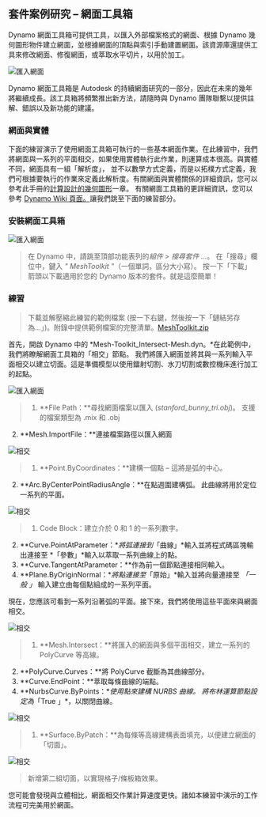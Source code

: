 

## 套件案例研究 – 網面工具箱

Dynamo 網面工具箱可提供工具，以匯入外部檔案格式的網面、根據 Dynamo 幾何圖形物件建立網面，並根據網面的頂點與索引手動建置網面。該資源庫還提供工具來修改網面、修復網面，或萃取水平切片，以用於加工。

![匯入網面](images/10-3/mtIntro.png)

Dynamo 網面工具箱是 Autodesk 的持續網面研究的一部分，因此在未來的幾年將繼續成長。該工具箱將頻繁推出新方法，請隨時與 Dynamo 團隊聯繫以提供註解、錯誤以及新功能的建議。

### 網面與實體

下面的練習演示了使用網面工具箱可執行的一些基本網面作業。在此練習中，我們將網面與一系列的平面相交，如果使用實體執行此作業，則運算成本很高。與實體不同，網面具有一組「解析度」， 並不以數學方式定義，而是以拓樸方式定義，我們可根據要執行的作業來定義此解析度。有關網面與實體關係的詳細資訊，您可以參考此手冊的[計算設計的幾何圖形](../05_Geometry-for-Computational-Design/5_geometry-for-computational-design.md)一章。 有關網面工具箱的更詳細資訊，您可以參考 [Dynamo Wiki 頁面。](https://github.com/DynamoDS/Dynamo/wiki/Dynamo-Mesh-Toolkit)讓我們跳至下面的練習部分。

### 安裝網面工具箱

![匯入網面](images/10-3/mt.png)

> 在 Dynamo 中，請跳至頂部功能表列的*組件 > 搜尋套件 ...*。 在「搜尋」欄位中，鍵入 *" MeshToolkit "*（一個單詞，區分大小寫）。 按一下「下載」箭頭以下載適用於您的 Dynamo 版本的套件。就是這麼簡單！

### 練習

> 下載並解壓縮此練習的範例檔案 (按一下右鍵，然後按一下「鏈結另存為...」)。附錄中提供範例檔案的完整清單。[MeshToolkit.zip](datasets/10-2/MeshToolkit.zip)

首先，開啟 Dynamo 中的 *Mesh-Toolkit_Intersect-Mesh.dyn。*在此範例中，我們將瞭解網面工具箱的「相交」節點。 我們將匯入網面並將其與一系列輸入平面相交以建立切面。這是準備模型以使用鐳射切割、水刀切割或數控機床進行加工的起點。

![匯入網面](images/10-3/contour01.png)

> 1. **File Path：**尋找網面檔案以匯入 (*stanford_bunny_tri.obj*)。 支援的檔案類型為 .mix 和 .obj
2. **Mesh.ImportFile：**連接檔案路徑以匯入網面

![相交](images/10-3/contour02.png)

> 1. **Point.ByCoordinates：**建構一個點 – 這將是弧的中心。
2. **Arc.ByCenterPointRadiusAngle：**在點週圍建構弧。 此曲線將用於定位一系列的平面。

![相交](images/10-3/contour03.png)

> 1. Code Block：建立介於 0 和 1 的一系列數字。
2. **Curve.PointAtParameter：**將弧連接到*「曲線」*輸入並將程式碼區塊輸出連接至 *「參數」*輸入以萃取一系列曲線上的點。
3. **Curve.TangentAtParameter：**作為前一個節點連接相同輸入。
4. **Plane.ByOriginNormal：**將點連接至*「原始」*輸入並將向量連接至 *「一般 」* 輸入建立由每個點組成的一系列平面。

現在，您應該可看到一系列沿著弧的平面。接下來，我們將使用這些平面來與網面相交。

![相交](images/10-3/contour04.png)

> 1. **Mesh.Intersect：**將匯入的網面與多個平面相交，建立一系列的 PolyCurve 等高線。
2. **PolyCurve.Curves：**將 PolyCurve 截斷為其曲線部分。
3. **Curve.EndPoint：**萃取每條曲線的端點。
4. **NurbsCurve.ByPoints：**使用點來建構 NURBS 曲線。 將布林運算節點設定為*「True 」*，以關閉曲線。

![相交](images/10-3/contour05.png)

> 1. **Surface.ByPatch：**為每條等高線建構表面填充，以便建立網面的「切面」。

![相交](images/10-3/contour06.png)

> 新增第二組切面，以實現格子/條板箱效果。

您可能會發現與立體相比，網面相交作業計算速度更快。諸如本練習中演示的工作流程可完美用於網面。


